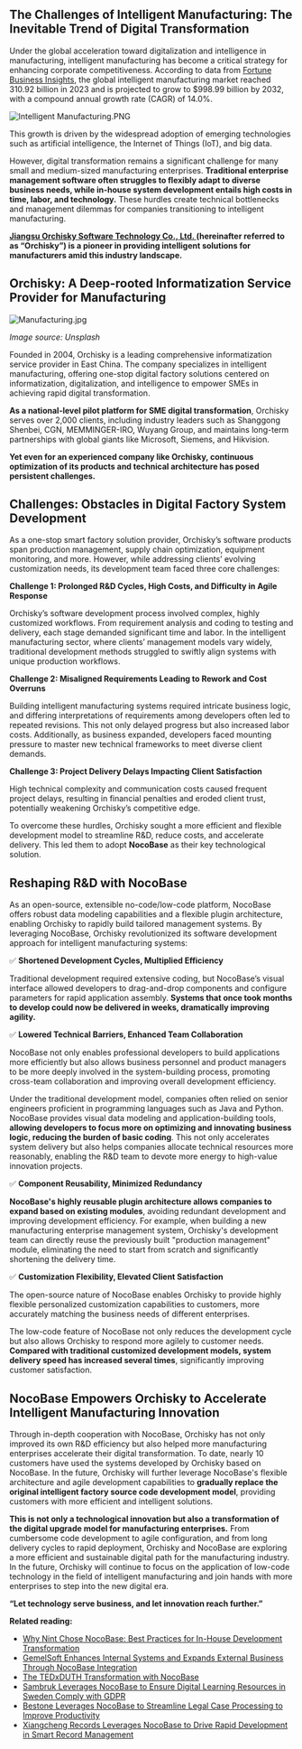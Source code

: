## The Challenges of Intelligent Manufacturing: The Inevitable Trend of Digital Transformation

Under the global acceleration toward digitalization and intelligence in manufacturing, intelligent manufacturing has become a critical strategy for enhancing corporate competitiveness. According to data from [Fortune Business Insights](https://www.fortunebusinessinsights.com/smart-manufacturing-market-103594), the global intelligent manufacturing market reached 310.92 billion in 2023 and is projected to grow to \$998.99 billion by 2032, with a compound annual growth rate (CAGR) of 14.0%.

![Intelligent Manufacturing.PNG](https://static-docs.nocobase.com/abe8cbbbcbd4b0880348400aef2b1ddd.PNG)

This growth is driven by the widespread adoption of emerging technologies such as artificial intelligence, the Internet of Things (IoT), and big data.

However, digital transformation remains a significant challenge for many small and medium-sized manufacturing enterprises. **Traditional enterprise management software often struggles to flexibly adapt to diverse business needs, while in-house system development entails high costs in time, labor, and technology.** These hurdles create technical bottlenecks and management dilemmas for companies transitioning to intelligent manufacturing.

**[Jiangsu Orchisky Software Technology Co., Ltd. ](http://www.orchisky.com/)(hereinafter referred to as “Orchisky”) is a pioneer in providing intelligent solutions for manufacturers amid this industry landscape.**

## Orchisky: A Deep-rooted Informatization Service Provider for Manufacturing

![Manufacturing.jpg](https://static-docs.nocobase.com/e5fce7651013d0bf94299c4d5af19c65.jpg)

*Image source: Unsplash*

Founded in 2004, Orchisky is a leading comprehensive informatization service provider in East China. The company specializes in intelligent manufacturing, offering one-stop digital factory solutions centered on informatization, digitalization, and intelligence to empower SMEs in achieving rapid digital transformation.

**As a national-level pilot platform for SME digital transformation**, Orchisky serves over 2,000 clients, including industry leaders such as Shanggong Shenbei, CGN, MEMMINGER-IRO, Wuyang Group, and maintains long-term partnerships with global giants like Microsoft, Siemens, and Hikvision.

**Yet even for an experienced company like Orchisky, continuous optimization of its products and technical architecture has posed persistent challenges.**

## Challenges: Obstacles in Digital Factory System Development

As a one-stop smart factory solution provider, Orchisky’s software products span production management, supply chain optimization, equipment monitoring, and more. However, while addressing clients’ evolving customization needs, its development team faced three core challenges:

**Challenge 1: Prolonged R&D Cycles, High Costs, and Difficulty in Agile Response**

Orchisky’s software development process involved complex, highly customized workflows. From requirement analysis and coding to testing and delivery, each stage demanded significant time and labor. In the intelligent manufacturing sector, where clients’ management models vary widely, traditional development methods struggled to swiftly align systems with unique production workflows.

**Challenge 2: Misaligned Requirements Leading to Rework and Cost Overruns**

Building intelligent manufacturing systems required intricate business logic, and differing interpretations of requirements among developers often led to repeated revisions. This not only delayed progress but also increased labor costs. Additionally, as business expanded, developers faced mounting pressure to master new technical frameworks to meet diverse client demands.

**Challenge 3: Project Delivery Delays Impacting Client Satisfaction**

High technical complexity and communication costs caused frequent project delays, resulting in financial penalties and eroded client trust, potentially weakening Orchisky’s competitive edge.

To overcome these hurdles, Orchisky sought a more efficient and flexible development model to streamline R&D, reduce costs, and accelerate delivery. This led them to adopt **NocoBase** as their key technological solution.

## Reshaping R&D with NocoBase

As an open-source, extensible no-code/low-code platform, NocoBase offers robust data modeling capabilities and a flexible plugin architecture, enabling Orchisky to rapidly build tailored management systems. By leveraging NocoBase, Orchisky revolutionized its software development approach for intelligent manufacturing systems:

✅ **Shortened Development Cycles, Multiplied Efficiency**

Traditional development required extensive coding, but NocoBase’s visual interface allowed developers to drag-and-drop components and configure parameters for rapid application assembly. **Systems that once took months to develop could now be delivered in weeks, dramatically improving agility.**

✅ **Lowered Technical Barriers, Enhanced Team Collaboration**

NocoBase not only enables professional developers to build applications more efficiently but also allows business personnel and product managers to be more deeply involved in the system-building process, promoting cross-team collaboration and improving overall development efficiency.

Under the traditional development model, companies often relied on senior engineers proficient in programming languages such as Java and Python. NocoBase provides visual data modeling and application-building tools, **allowing developers to focus more on optimizing and innovating business logic, reducing the burden of basic coding**. This not only accelerates system delivery but also helps companies allocate technical resources more reasonably, enabling the R&D team to devote more energy to high-value innovation projects.

✅ **Component Reusability, Minimized Redundancy**

**NocoBase's highly reusable plugin architecture allows companies to expand based on existing modules**, avoiding redundant development and improving development efficiency. For example, when building a new manufacturing enterprise management system, Orchisky's development team can directly reuse the previously built "production management" module, eliminating the need to start from scratch and significantly shortening the delivery time.

✅ **Customization Flexibility, Elevated Client Satisfaction**

The open-source nature of NocoBase enables Orchisky to provide highly flexible personalized customization capabilities to customers, more accurately matching the business needs of different enterprises.

The low-code feature of NocoBase not only reduces the development cycle but also allows Orchisky to respond more agilely to customer needs. **Compared with traditional customized development models, system delivery speed has increased several times**, significantly improving customer satisfaction.

## **NocoBase Empowers Orchisky to Accelerate Intelligent Manufacturing Innovation**

Through in-depth cooperation with NocoBase, Orchisky has not only improved its own R&D efficiency but also helped more manufacturing enterprises accelerate their digital transformation. To date, nearly 10 customers have used the systems developed by Orchisky based on NocoBase. In the future, Orchisky will further leverage NocoBase's flexible architecture and agile development capabilities to **gradually replace the original intelligent factory source code development model**, providing customers with more efficient and intelligent solutions.

**This is not only a technological innovation but also a transformation of the digital upgrade model for manufacturing enterprises.** From cumbersome code development to agile configuration, and from long delivery cycles to rapid deployment, Orchisky and NocoBase are exploring a more efficient and sustainable digital path for the manufacturing industry. In the future, Orchisky will continue to focus on the application of low-code technology in the field of intelligent manufacturing and join hands with more enterprises to step into the new digital era.

**“Let technology serve business, and let innovation reach further.”**

**Related reading:**

* [Why Nint Chose NocoBase: Best Practices for In-House Development Transformation](https://www.nocobase.com/en/blog/nint)
* [GemelSoft Enhances Internal Systems and Expands External Business Through NocoBase Integration](https://www.nocobase.com/en/blog/GemelSoft)
* [The TEDxDUTH Transformation with NocoBase](https://www.nocobase.com/en/blog/tedxduth)
* [Sambruk Leverages NocoBase to Ensure Digital Learning Resources in Sweden Comply with GDPR](https://www.nocobase.com/en/blog/sambruk)
* [Bestone Leverages NocoBase to Streamline Legal Case Processing to Improve Productivity](https://www.nocobase.com/en/blog/bestone)
* [Xiangcheng Records Leverages NocoBase to Drive Rapid Development in Smart Record Management](https://www.nocobase.com/en/blog/xiangcheng-records)
